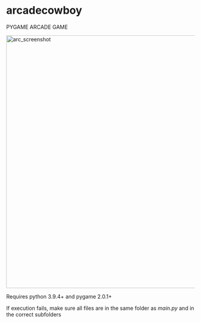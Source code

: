 # arcadecowboy
PYGAME ARCADE GAME

<img width="676" alt="arc_screenshot" src="https://user-images.githubusercontent.com/102169379/166157197-b3261217-e963-4bfc-810c-c657205e204c.png">

Requires python 3.9.4+ and pygame 2.0.1+

If execution fails, make sure all files are in the same folder as _main.py_ and in the correct subfolders
